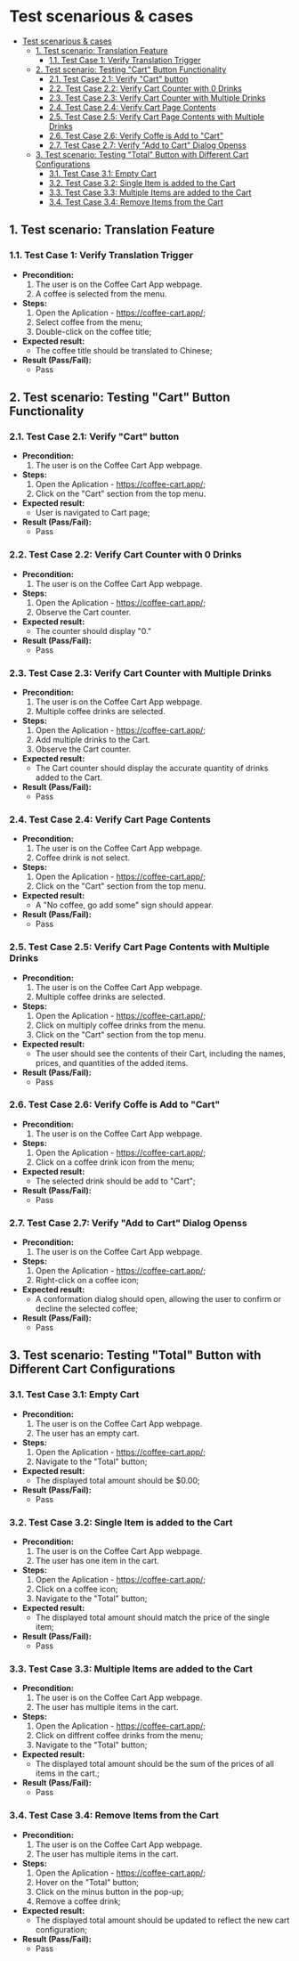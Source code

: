 # Test scenarious & cases

- [Test scenarious \& cases](#test-scenarious--cases)
  - [1. Test scenario: Translation Feature](#1-test-scenario-translation-feature)
    - [1.1. Test Case 1: Verify Translation Trigger](#11-test-case-1-verify-translation-trigger)
  - [2. Test scenario: Testing "Cart" Button Functionality](#2-test-scenario-testing-cart-button-functionality)
    - [2.1. Test Case 2.1: Verify "Cart" button](#21-test-case-21-verify-cart-button)
    - [2.2. Test Case 2.2: Verify Cart Counter with 0 Drinks](#22-test-case-22-verify-cart-counter-with-0-drinks)
    - [2.3. Test Case 2.3: Verify Cart Counter with Multiple Drinks](#23-test-case-23-verify-cart-counter-with-multiple-drinks)
    - [2.4. Test Case 2.4: Verify Cart Page Contents](#24-test-case-24-verify-cart-page-contents)
    - [2.5. Test Case 2.5: Verify Cart Page Contents with Multiple Drinks](#25-test-case-25-verify-cart-page-contents-with-multiple-drinks)
    - [2.6. Test Case 2.6: Verify Coffe is Add to "Cart"](#26-test-case-26-verify-coffe-is-add-to-cart)
    - [2.7. Test Case 2.7: Verify "Add to Cart" Dialog Openss](#27-test-case-27-verify-add-to-cart-dialog-openss)
  - [3. Test scenario: Testing "Total" Button with Different Cart Configurations](#3-test-scenario-testing-total-button-with-different-cart-configurations)
    - [3.1. Test Case 3.1: Empty Cart](#31-test-case-31-empty-cart)
    - [3.2. Test Case 3.2: Single Item is added to the Cart](#32-test-case-32-single-item-is-added-to-the-cart)
    - [3.3. Test Case 3.3: Multiple Items are added to the Cart](#33-test-case-33-multiple-items-are-added-to-the-cart)
    - [3.4. Test Case 3.4: Remove Items from the Cart](#34-test-case-34-remove-items-from-the-cart)

##  1. <a name='Testscenario:TranslationFeature'></a>Test scenario: Translation Feature

###  1.1. <a name='TestCase1:VerifyTranslationTrigger'></a>Test Case 1: Verify Translation Trigger

- **Precondition:**
    1. The user is on the Coffee Cart App webpage.
    1. A coffee is selected from the menu.
- **Steps:**
    1. Open the Aplication - https://coffee-cart.app/;
    1. Select coffee from the menu;
    1. Double-click on the coffee title;
- **Expected result:**
    - The coffee title should be translated to Chinese;
- **Result (Pass/Fail):** 
    - Pass

##  2. <a name='Testscenario:TestingCartButtonFunctionality'></a>Test scenario: Testing "Cart" Button Functionality 

###  2.1. <a name='TestCase2.1:VerifyCartbutton'></a>Test Case 2.1: Verify "Cart" button
- **Precondition:**
    1. The user is on the Coffee Cart App webpage.
- **Steps:** 
    1. Open the Aplication - https://coffee-cart.app/;
    2. Click on the "Cart" section from the top menu.
- **Expected result:**
    - User is navigated to Cart page;
- **Result (Pass/Fail):**  
    - Pass

###  2.2. <a name='TestCase2.2:VerifyCartCounterwith0Drinks'></a>Test Case 2.2: Verify Cart Counter with 0 Drinks
- **Precondition:**
    1. The user is on the Coffee Cart App webpage.
- **Steps:** 
    1. Open the Aplication - https://coffee-cart.app/;
    2. Observe the Cart counter.
- **Expected result:**
    - The counter should display "0." 
- **Result (Pass/Fail):**  
    - Pass

###  2.3. <a name='TestCase2.3:VerifyCartCounterwithMultipleDrinks'></a>Test Case 2.3: Verify Cart Counter with Multiple Drinks
- **Precondition:**
    1. The user is on the Coffee Cart App webpage.
    2. Multiple coffee drinks are selected.
- **Steps:** 
    1. Open the Aplication - https://coffee-cart.app/;
    2. Add multiple drinks to the Cart.
    3. Observe the Cart counter.
- **Expected result:**
    - The Cart counter should display the accurate quantity of drinks added to the Cart. 
- **Result (Pass/Fail):**
    - Pass 

###  2.4. <a name='TestCase2.4:VerifyCartPageContents'></a>Test Case 2.4: Verify Cart Page Contents
- **Precondition:**
    1. The user is on the Coffee Cart App webpage.
    2. Coffee drink is not select. 
- **Steps:** 
    1. Open the Aplication - https://coffee-cart.app/;  
    2. Click on the "Cart" section from the top menu.
- **Expected result:**
    - A "No coffee, go add some" sign should appear.
- **Result (Pass/Fail):**
    - Pass

###  2.5. <a name='TestCase2.5:VerifyCartPageContentswithMultipleDrinks'></a>Test Case 2.5: Verify Cart Page Contents with Multiple Drinks
- **Precondition:**
    1. The user is on the Coffee Cart App webpage.
    2. Multiple coffee drinks are selected.
- **Steps:** 
    1. Open the Aplication - https://coffee-cart.app/; 
    2. Click on multiply coffee drinks from the menu.
    3. Click on the "Cart" section from the top menu.
- **Expected result:**
    - The user should see the contents of their Cart, including the names, prices, and quantities of the added items.
- **Result (Pass/Fail):**
    - Pass

###  2.6. <a name='TestCase2.6:VerifyCoffeisAddtoCart'></a>Test Case 2.6: Verify Coffe is Add to "Cart"
- **Precondition:**
    1. The user is on the Coffee Cart App webpage.
- **Steps:** 
    1. Open the Aplication - https://coffee-cart.app/;
    2. Click on a coffee drink icon from the menu;
- **Expected result:**
    - The selected drink should be add to "Cart";
- **Result (Pass/Fail):**
    - Pass

###  2.7. <a name='TestCase2.7:VerifyAddtoCartDialogOpens'></a>Test Case 2.7: Verify "Add to Cart" Dialog Openss
- **Precondition:**
    1. The user is on the Coffee Cart App webpage.
- **Steps:** 
    1. Open the Aplication - https://coffee-cart.app/;
    2. Right-click on a coffee icon;
- **Expected result:**
    - A conformation dialog should open, allowing the user to confirm or decline the selected coffee;
- **Result (Pass/Fail):**
    - Pass

##  3. <a name='Testscenario:TestingTotalButtonwithDifferentCartConfigurations'></a>Test scenario: Testing "Total" Button with Different Cart Configurations

###  3.1. <a name='TestCase3.1:EmptyCart'></a>Test Case 3.1: Empty Cart
- **Precondition:**
    1. The user is on the Coffee Cart App webpage.
    2. The user has an empty cart.
- **Steps:** 
    1. Open the Aplication - https://coffee-cart.app/;
    2. Navigate to the "Total" button;
- **Expected result:**
    - The displayed total amount should be $0.00;
- **Result (Pass/Fail):**
    - Pass

###  3.2. <a name='TestCase3.2:SingleItemisaddedtotheCart'></a>Test Case 3.2: Single Item is added to the Cart
- **Precondition:**
    1. The user is on the Coffee Cart App webpage.
    2. The user has one item in the cart.
- **Steps:** 
    1. Open the Aplication - https://coffee-cart.app/;
    2. Click on a coffee icon;
    3. Navigate to the "Total" button;
- **Expected result:**
    - The displayed total amount should match the price of the single item;
- **Result (Pass/Fail):**
    - Pass

###  3.3. <a name='TestCase3.3:MultipleItemsareaddedtotheCart'></a>Test Case 3.3: Multiple Items are added to the Cart
- **Precondition:**
    1. The user is on the Coffee Cart App webpage.
    2. The user has multiple items in the cart.
- **Steps:** 
    1. Open the Aplication - https://coffee-cart.app/;
    2. Click on diffrent coffee drinks from the menu;
    3. Navigate to the "Total" button;
- **Expected result:**
    - The displayed total amount should be the sum of the prices of all items in the cart.;
- **Result (Pass/Fail):**
    - Pass

###  3.4. <a name='TestCase3.4:RemoveItemsfromtheCart'></a>Test Case 3.4: Remove Items from the Cart
- **Precondition:**
    1. The user is on the Coffee Cart App webpage.
    2. The user has multiple items in the cart.
- **Steps:** 
    1. Open the Aplication - https://coffee-cart.app/;
    2. Hover on the "Total" button;
    3. Click on the minus button in the pop-up;
    4. Remove a coffee drink;
- **Expected result:**
    - The displayed total amount should be updated to reflect the new cart configuration;
- **Result (Pass/Fail):**
    - Pass